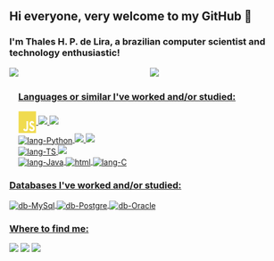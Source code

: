 
## Hi everyone, very welcome to my GitHub 👋

### I'm Thales H. P. de Lira, a brazilian computer scientist and technology enthusiastic!

<div align="center">
  <a href="https://github.com/thplira">
 <img height="175em" src="https://github-readme-stats.vercel.app/api?username=thplira&show_icons=true&theme=dracula&include_all_commits=true&count_private=true"/>
  <img align="left" height="175em" src="https://github-readme-stats.vercel.app/api/top-langs/?username=thplira&layout=compact&langs_count=7&theme=dracula"/>
</div>

### Languages or similar I've worked and/or studied:
  <div>
	  <div>
	      <img align="center" alt="lang-JS" height="40" width=32 src="https://raw.githubusercontent.com/devicons/devicon/master/icons/javascript/javascript-plain.svg">
	      <img src="https://img.icons8.com/stickers/100/null/christmas-star.png" height=25> 
	      <img src="https://img.icons8.com/stickers/100/null/christmas-star.png" height=25>
	  </div>
	<div>
	      <img align="center" alt="lang-Python" height="40" width="32" src="https://cdn.jsdelivr.net/gh/devicons/devicon/icons/python/python-original.svg">
	      <img src="https://img.icons8.com/stickers/100/null/christmas-star.png" height=25> 
	      <img src="https://img.icons8.com/stickers/100/null/christmas-star.png" height=25>
    </div>
	<img align="center" alt="lang-TS" height="40" width="32" src="https://cdn.jsdelivr.net/gh/devicons/devicon/icons/typescript/typescript-plain.svg">
	      <img src="https://img.icons8.com/stickers/100/null/christmas-star.png" height=25> 
    </div>
    <img align="center" alt="lang-Java" height="40" width="32" src="https://cdn.jsdelivr.net/gh/devicons/devicon/icons/html5/html5-original.svg">
    <img align="center" alt="html" height="30" width="40" src="https://cdn.jsdelivr.net/gh/devicons/devicon/icons/java/java-original.svg">
    <img align="center" alt="lang-C" height="30" width="40" src="https://cdn.jsdelivr.net/gh/devicons/devicon/icons/c/c-original.svg">
 
    
### Databases I've worked and/or studied: 
<img align="center" alt="db-MySql" height="30" width="40" src="https://cdn.jsdelivr.net/gh/devicons/devicon/icons/mysql/mysql-original.svg"> <img align="center" alt="db-Postgre" height="30" width="40" src="https://cdn.jsdelivr.net/gh/devicons/devicon/icons/postgresql/postgresql-plain.svg"> <img align="center" alt="db-Oracle" height="30" width="40" src="https://cdn.jsdelivr.net/gh/devicons/devicon/icons/oracle/oracle-plain.svg">
    
### Where to find me:  
<div>
  <a href="https://www.instagram.com/thaleslira/" target="_blank"><img src="https://img.shields.io/badge/-Instagram-%23E4405F?style=for-the-badge&logo=instagram&logoColor=white" target="_blank"></a>
  <a href = "mailto:dev.thplira@gmail.com"><img src="https://img.shields.io/badge/Gmail-D14836?style=for-the-badge&logo=gmail&logoColor=white" target="_blank"></a>
  <a href="https://www.linkedin.com/in/thaleshplira/" target="_blank"><img src="https://img.shields.io/badge/-LinkedIn-%230077B5?style=for-the-badge&logo=linkedin&logoColor=white" target="_blank"></a> 
</div>
